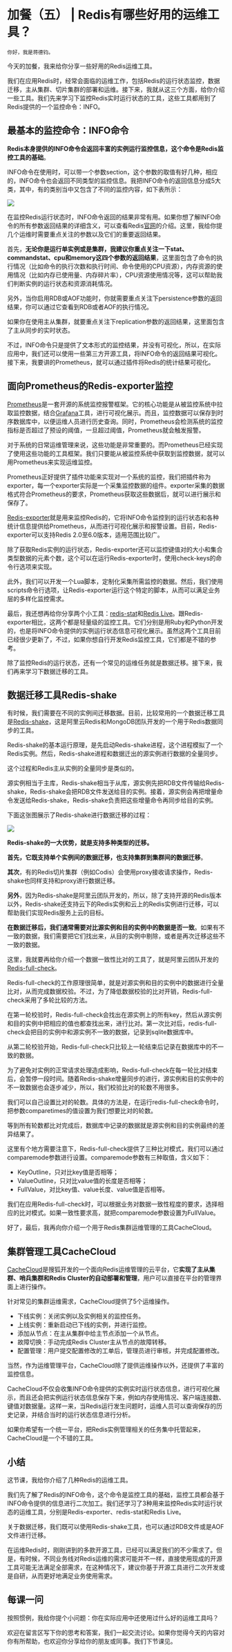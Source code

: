 # 加餐（五） | Redis有哪些好用的运维工具？

    你好，我是蒋德钧。

今天的加餐，我来给你分享一些好用的Redis运维工具。

我们在应用Redis时，经常会面临的运维工作，包括Redis的运行状态监控，数据迁移，主从集群、切片集群的部署和运维。接下来，我就从这三个方面，给你介绍一些工具。我们先来学习下监控Redis实时运行状态的工具，这些工具都用到了Redis提供的一个监控命令：INFO。

## 最基本的监控命令：INFO命令

**Redis本身提供的INFO命令会返回丰富的实例运行监控信息，这个命令是Redis监控工具的基础**。

INFO命令在使用时，可以带一个参数section，这个参数的取值有好几种，相应的，INFO命令也会返回不同类型的监控信息。我把INFO命令的返回信息分成5大类，其中，有的类别当中又包含了不同的监控内容，如下表所示：

![](https://static001.geekbang.org/resource/image/8f/a8/8fb2ef487fd9b7073fd062d480b220a8.jpg?wh=2753*1576)

在监控Redis运行状态时，INFO命令返回的结果非常有用。如果你想了解INFO命令的所有参数返回结果的详细含义，可以查看Redis[官网](https://redis.io/commands/info)的介绍。这里，我给你提几个运维时需要重点关注的参数以及它们的重要返回结果。

首先，**无论你是运行单实例或是集群，我建议你重点关注一下stat、commandstat、cpu和memory这四个参数的返回结果**，这里面包含了命令的执行情况（比如命令的执行次数和执行时间、命令使用的CPU资源），内存资源的使用情况（比如内存已使用量、内存碎片率），CPU资源使用情况等，这可以帮助我们判断实例的运行状态和资源消耗情况。

另外，当你启用RDB或AOF功能时，你就需要重点关注下persistence参数的返回结果，你可以通过它查看到RDB或者AOF的执行情况。

如果你在使用主从集群，就要重点关注下replication参数的返回结果，这里面包含了主从同步的实时状态。

不过，INFO命令只是提供了文本形式的监控结果，并没有可视化，所以，在实际应用中，我们还可以使用一些第三方开源工具，将INFO命令的返回结果可视化。接下来，我要讲的Prometheus，就可以通过插件将Redis的统计结果可视化。

## 面向Prometheus的Redis-exporter监控

[Prometheus](https://prometheus.io/)是一套开源的系统监控报警框架。它的核心功能是从被监控系统中拉取监控数据，结合[Grafana](https://grafana.com/)工具，进行可视化展示。而且，监控数据可以保存到时序数据库中，以便运维人员进行历史查询。同时，Prometheus会检测系统的监控指标是否超过了预设的阈值，一旦超过阈值，Prometheus就会触发报警。

对于系统的日常运维管理来说，这些功能是非常重要的。而Prometheus已经实现了使用这些功能的工具框架。我们只要能从被监控系统中获取到监控数据，就可以用Prometheus来实现运维监控。

Prometheus正好提供了插件功能来实现对一个系统的监控，我们把插件称为exporter，每一个exporter实际是一个采集监控数据的组件。exporter采集的数据格式符合Prometheus的要求，Prometheus获取这些数据后，就可以进行展示和保存了。

[Redis-exporter](https://github.com/oliver006/redis_exporter)就是用来监控Redis的，它将INFO命令监控到的运行状态和各种统计信息提供给Prometheus，从而进行可视化展示和报警设置。目前，Redis-exporter可以支持Redis 2.0至6.0版本，适用范围比较广。

除了获取Redis实例的运行状态，Redis-exporter还可以监控键值对的大小和集合类型数据的元素个数，这个可以在运行Redis-exporter时，使用check-keys的命令行选项来实现。

此外，我们可以开发一个Lua脚本，定制化采集所需监控的数据。然后，我们使用scripts命令行选项，让Redis-exporter运行这个特定的脚本，从而可以满足业务层的多样化监控需求。

最后，我还想再给你分享两个小工具：[redis-stat](https://github.com/junegunn/redis-stat)和[Redis Live](https://github.com/snakeliwei/RedisLive)。跟Redis-exporter相比，这两个都是轻量级的监控工具。它们分别是用Ruby和Python开发的，也是将INFO命令提供的实例运行状态信息可视化展示。虽然这两个工具目前已经很少更新了，不过，如果你想自行开发Redis监控工具，它们都是不错的参考。

除了监控Redis的运行状态，还有一个常见的运维任务就是数据迁移。接下来，我们再来学习下数据迁移的工具。

## 数据迁移工具Redis-shake

有时候，我们需要在不同的实例间迁移数据。目前，比较常用的一个数据迁移工具是[Redis-shake](https://github.com/aliyun/redis-shake)，这是阿里云Redis和MongoDB团队开发的一个用于Redis数据同步的工具。

Redis-shake的基本运行原理，是先启动Redis-shake进程，这个进程模拟了一个Redis实例。然后，Redis-shake进程和数据迁出的源实例进行数据的全量同步。

这个过程和Redis主从实例的全量同步是类似的。

源实例相当于主库，Redis-shake相当于从库，源实例先把RDB文件传输给Redis-shake，Redis-shake会把RDB文件发送给目的实例。接着，源实例会再把增量命令发送给Redis-shake，Redis-shake负责把这些增量命令再同步给目的实例。

下面这张图展示了Redis-shake进行数据迁移的过程：

![](https://static001.geekbang.org/resource/image/02/5b/027f6ae0276d483650ee4d5179f19c5b.jpg?wh=3000*795)

**Redis-shake的一大优势，就是支持多种类型的迁移。**

**首先，它既支持单个实例间的数据迁移，也支持集群到集群间的数据迁移**。

**其次**，有的Redis切片集群（例如Codis）会使用proxy接收请求操作，Redis-shake也同样支持和proxy进行数据迁移。

**另外**，因为Redis-shake是阿里云团队开发的，所以，除了支持开源的Redis版本以外，Redis-shake还支持云下的Redis实例和云上的Redis实例进行迁移，可以帮助我们实现Redis服务上云的目标。

**在数据迁移后，我们通常需要对比源实例和目的实例中的数据是否一致**。如果有不一致的数据，我们需要把它们找出来，从目的实例中剔除，或者是再次迁移这些不一致的数据。

这里，我就要再给你介绍一个数据一致性比对的工具了，就是阿里云团队开发的[Redis-full-check](https://github.com/aliyun/redis-full-check)。

Redis-full-check的工作原理很简单，就是对源实例和目的实例中的数据进行全量比对，从而完成数据校验。不过，为了降低数据校验的比对开销，Redis-full-check采用了多轮比较的方法。

在第一轮校验时，Redis-full-check会找出在源实例上的所有key，然后从源实例和目的实例中把相应的值也都查找出来，进行比对。第一次比对后，redis-full-check会把目的实例中和源实例不一致的数据，记录到sqlite数据库中。

从第二轮校验开始，Redis-full-check只比较上一轮结束后记录在数据库中的不一致的数据。

为了避免对实例的正常请求处理造成影响，Redis-full-check在每一轮比对结束后，会暂停一段时间。随着Redis-shake增量同步的进行，源实例和目的实例中的不一致数据也会逐步减少，所以，我们校验比对的轮数不用很多。

我们可以自己设置比对的轮数。具体的方法是，在运行redis-full-check命令时，把参数comparetimes的值设置为我们想要比对的轮数。

等到所有轮数都比对完成后，数据库中记录的数据就是源实例和目的实例最终的差异结果了。

这里有个地方需要注意下，Redis-full-check提供了三种比对模式，我们可以通过comparemode参数进行设置。comparemode参数有三种取值，含义如下：

*   KeyOutline，只对比key值是否相等；
*   ValueOutline，只对比value值的长度是否相等；
*   FullValue，对比key值、value长度、value值是否相等。

我们在应用Redis-full-check时，可以根据业务对数据一致性程度的要求，选择相应的比对模式。如果一致性要求高，就把comparemode参数设置为FullValue。

好了，最后，我再向你介绍一个用于Redis集群运维管理的工具CacheCloud。

## 集群管理工具CacheCloud

[CacheCloud](https://github.com/sohutv/cachecloud)是搜狐开发的一个面向Redis运维管理的云平台，它**实现了主从集群、哨兵集群和Redis Cluster的自动部署和管理**，用户可以直接在平台的管理界面上进行操作。

针对常见的集群运维需求，CacheCloud提供了5个运维操作。

*   下线实例：关闭实例以及实例相关的监控任务。
*   上线实例：重新启动已下线的实例，并进行监控。
*   添加从节点：在主从集群中给主节点添加一个从节点。
*   故障切换：手动完成Redis Cluster主从节点的故障转移。
*   配置管理：用户提交配置修改的工单后，管理员进行审核，并完成配置修改。

当然，作为运维管理平台，CacheCloud除了提供运维操作以外，还提供了丰富的监控信息。

CacheCloud不仅会收集INFO命令提供的实例实时运行状态信息，进行可视化展示，而且还会把实例运行状态信息保存下来，例如内存使用情况、客户端连接数、键值对数据量。这样一来，当Redis运行发生问题时，运维人员可以查询保存的历史记录，并结合当时的运行状态信息进行分析。

如果你希望有一个统一平台，把Redis实例管理相关的任务集中托管起来，CacheCloud是一个不错的工具。

## 小结

这节课，我给你介绍了几种Redis的运维工具。

我们先了解了Redis的INFO命令，这个命令是监控工具的基础，监控工具都会基于INFO命令提供的信息进行二次加工。我们还学习了3种用来监控Redis实时运行状态的运维工具，分别是Redis-exporter、redis-stat和Redis Live。

关于数据迁移，我们既可以使用Redis-shake工具，也可以通过RDB文件或是AOF文件进行迁移。

在运维Redis时，刚刚讲到的多款开源工具，已经可以满足我们的不少需求了。但是，有时候，不同业务线对Redis运维的需求可能并不一样，直接使用现成的开源工具可能无法满足全部需求，在这种情况下，建议你基于开源工具进行二次开发或是自研，从而更好地满足业务使用需求。

## 每课一问

按照惯例，我给你提个小问题：你在实际应用中还使用过什么好的运维工具吗？

欢迎在留言区写下你的思考和答案，我们一起交流讨论。如果你觉得今天的内容对你有所帮助，也欢迎你分享给你的朋友或同事。我们下节课见。
    